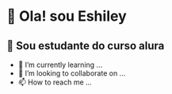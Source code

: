 #  👋 Ola! sou Eshiley
## 👀 Sou estudante do curso alura
- 🌱 I’m currently learning ...
- 💞️ I’m looking to collaborate on ...
- 📫 How to reach me ...

<!---
eshileyaciano/eshileyaciano is a ✨ special ✨ repository because its `README.md` (this file) appears on your GitHub profile.
You can click the Preview link to take a look at your changes.
--->
